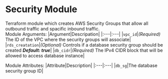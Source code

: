 # Security Module
Terraform module which creates AWS Security Groups that allow all outbound traffic and spacific inbound traffic. \
Module Arguments:
|Argument|Descripation|
|:---|:---|
|`vpc_id`|*(Required)* The ID of the VPC where the security groups will associate|
|`rds_creatation`|*(Optional)* Controls if a database security group should be created ***Default: true***|
|`db_cidr`|*(Required)* The IPv4 CIDR block that will be allowed to access database instance|

Module Attributes:
|Attribute|Description|
|:---|:---|
|`db_sg`|The database security group ID|
